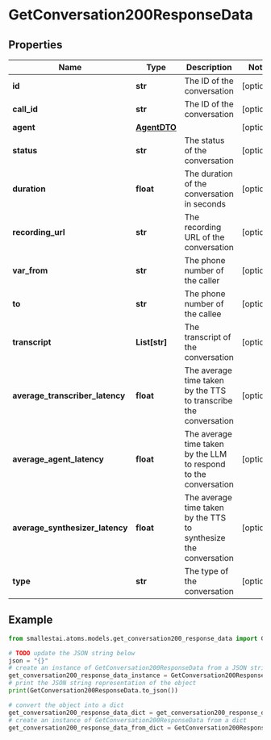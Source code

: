 # GetConversation200ResponseData


## Properties

Name | Type | Description | Notes
------------ | ------------- | ------------- | -------------
**id** | **str** | The ID of the conversation | [optional] 
**call_id** | **str** | The ID of the conversation | [optional] 
**agent** | [**AgentDTO**](AgentDTO.md) |  | [optional] 
**status** | **str** | The status of the conversation | [optional] 
**duration** | **float** | The duration of the conversation in seconds | [optional] 
**recording_url** | **str** | The recording URL of the conversation | [optional] 
**var_from** | **str** | The phone number of the caller | [optional] 
**to** | **str** | The phone number of the callee | [optional] 
**transcript** | **List[str]** | The transcript of the conversation | [optional] 
**average_transcriber_latency** | **float** | The average time taken by the TTS to transcribe the conversation | [optional] 
**average_agent_latency** | **float** | The average time taken by the LLM to respond to the conversation | [optional] 
**average_synthesizer_latency** | **float** | The average time taken by the TTS to synthesize the conversation | [optional] 
**type** | **str** | The type of the conversation | [optional] 

## Example

```python
from smallestai.atoms.models.get_conversation200_response_data import GetConversation200ResponseData

# TODO update the JSON string below
json = "{}"
# create an instance of GetConversation200ResponseData from a JSON string
get_conversation200_response_data_instance = GetConversation200ResponseData.from_json(json)
# print the JSON string representation of the object
print(GetConversation200ResponseData.to_json())

# convert the object into a dict
get_conversation200_response_data_dict = get_conversation200_response_data_instance.to_dict()
# create an instance of GetConversation200ResponseData from a dict
get_conversation200_response_data_from_dict = GetConversation200ResponseData.from_dict(get_conversation200_response_data_dict)
```



